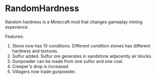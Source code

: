 # RandomHardness

Random hardness is a Minecraft mod that changes gameplay mining experience.

Features:
1. Stone now has 10 conditions. Different condition stones has different hardness and textures.
2. Sulfur added. Sulfur ore generates in sandstone adjacently air blocks.
3. Gunpowder can be made from one sulfur and one coal.
4. Creeper's drop is increased.
5. Villagers now trade gunpowder.